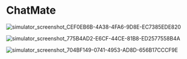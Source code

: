 # ChatMate




![simulator_screenshot_CEF0EB6B-4A38-4FA6-9D8E-EC7385EDE820](https://user-images.githubusercontent.com/107887755/230894898-bc04c730-a101-40ce-8105-e38596b6731e.png)

![simulator_screenshot_775B4AD2-E6CF-44CE-81B8-ED2577558B4A](https://user-images.githubusercontent.com/107887755/230894931-43cf2385-b4b9-4398-90bd-fb0922b148be.png)


![simulator_screenshot_704BF149-0741-4953-AD8D-656B17CCCF9E](https://user-images.githubusercontent.com/107887755/230895002-9b036c8f-1821-471a-8224-b51a31a9f93e.png)
